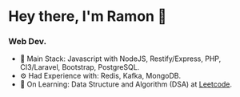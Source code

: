 # Hey there, I'm Ramon 🙌

### Web Dev.

- 🏢 Main Stack: Javascript with NodeJS, Restify/Express, PHP, CI3/Laravel, Bootstrap, PostgreSQL.
- ⚙️ Had Experience with: Redis, Kafka, MongoDB.
- 📖 On Learning: Data Structure and Algorithm (DSA) at [Leetcode](https://leetcode.com/u/ramonivandy21/).

